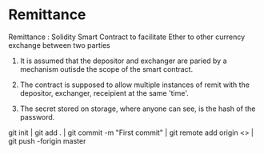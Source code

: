 # Remittance
Remittance : Solidity Smart Contract to facilitate Ether to other currency exchange between two parties

1) It is assumed that the depositor and exchanger are paried by a mechanism outisde the scope of the smart contract.

2) The contract is supposed to allow multiple instances of remit with the depositor, exchanger, receipient at the same 'time'.

3) The secret stored on storage, where anyone can see, is the hash of the password.


git init |
git add . |
git commit -m "First commit" |
git remote add origin <> |
git push  -forigin master
